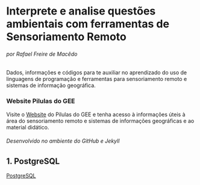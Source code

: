 # Interprete e analise questões ambientais com ferramentas de Sensoriamento Remoto  
###### por Rafael Freire de Macêdo  
Dados, informações e códigos para te auxiliar no aprendizado do uso de linguagens de programação e ferramentas para sensoriamento remoto e sistemas de informação geográfica.  
### Website Pilulas do GEE  
Visite o [Website](https://rafaeldocmacedo.github.io/Pilulas-do-GEE) do Pilulas do GEE e tenha acesso à informações úteis à área do sensoriamento remoto e sistemas de informações geográficas e ao material didático.  
###### Desenvolvido no ambiente do GitHub e Jekyll

## 1. PostgreSQL
[PostgreSQL](https://rafaeldocmacedo.github.io/Pilulas-do-GEE/1_PostgresSQL.html)

